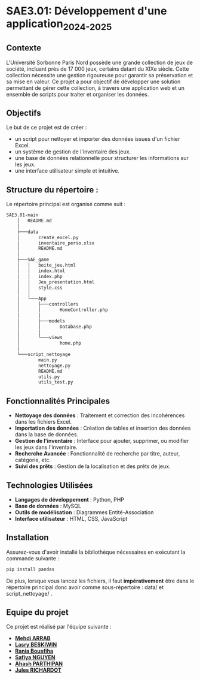 # SAE3.01: Développement d'une application<sub>2024-2025</sub>

## Contexte
L'Université Sorbonne Paris Nord possède une grande collection de jeux de société, incluant près de 17 000 jeux, certains datant du XIXe siècle. Cette collection nécessite une gestion rigoureuse pour garantir sa préservation et sa mise en valeur. Ce projet a pour objectif de développer une solution permettant de gérer cette collection, à travers une application web et un ensemble de scripts pour traiter et organiser les données.

## Objectifs
Le but de ce projet est de créer :
- un script pour nettoyer et importer des données issues d'un fichier Excel.
- un système de gestion de l'inventaire des jeux.
- une base de données relationnelle pour structurer les informations sur les jeux.
- une interface utilisateur simple et intuitive.

## Structure du répertoire :

Le répertoire principal est organisé comme suit : 

```bash
SAE3.01-main
    │   README.md
    │
    ├───data
    │       create_excel.py
    │       inventaire_perso.xlsx
    │       README.md
    │
    ├───SAE_game
    │   │   boite_jeu.html
    │   │   index.html
    │   │   index.php
    │   │   Jeu_presentation.html
    │   │   style.css
    │   │
    │   └───App
    │       ├───controllers
    │       │       HomeController.php
    │       │
    │       ├───models
    │       │       Database.php
    │       │
    │       └───views
    │               home.php
    │
    └───script_nettoyage
            main.py
            nettoyage.py
            README.md
            utils.py
            utils_test.py
```

## Fonctionnalités Principales
- **Nettoyage des données** : Traitement et correction des incohérences dans les fichiers Excel.
- **Importation des données** : Création de tables et insertion des données dans la base de données.
- **Gestion de l'inventaire** : Interface pour ajouter, supprimer, ou modifier les jeux dans l'inventaire.
- **Recherche Avancée** : Fonctionnalité de recherche par titre, auteur, catégorie, etc.
- **Suivi des prêts** : Gestion de la localisation et des prêts de jeux.

## Technologies Utilisées
- **Langages de développement** : Python, PHP
- **Base de données** : MySQL
- **Outils de modélisation** : Diagrammes Entité-Association
- **Interface utilisateur** : HTML, CSS, JavaScript

## Installation
Assurez-vous d'avoir installé la bibliothèque nécessaires en exécutant la commande suivante :
```bash
pip install pandas
```

De plus, lorsque vous lancez les fichiers, il faut **impérativement** être dans le répertoire principal donc avoir comme sous-répertoire : data/ et script_nettoyage/ .

## Equipe du projet
Ce projet est réalisé par l'équipe suivante : 
- **[Mehdi ARRAB](https://github.com/jadoothepooh/)**
- **[Lasry BESKIWIN](https://github.com/Lasryy)**
- **[Rania Bousfiha](https://github.com/rania212)**
- **[Safiya NGUYEN](https://github.com/safiya-ng)**
- **[Ahash PARTHIPAN](https://github.com/AhashPARTHIPAN)**
- **[Jules RICHARDOT](https://github.com/JulesRichardot)**
